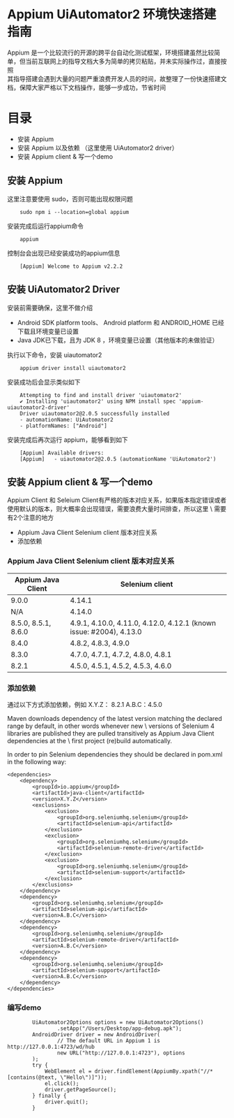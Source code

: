 # Appium UiAutomator2 环境快速搭建指南
Appium 是一个比较流行的开源的跨平台自动化测试框架，环境搭建虽然比较简单，但当前互联网上的指导文档大多为简单的拷贝粘贴，并未实际操作过，直接按照 \
其指导搭建会遇到大量的问题严重浪费开发人员的时间，故整理了一份快速搭建文档，保障大家严格以下文档操作，能够一步成功，节省时间


# 目录
* 安装 Appium
* 安装 Appium 以及依赖 （这里使用 UiAutomator2 driver）
* 安装 Appium client & 写一个demo

## 安装 Appium
这里注意要使用 sudo，否则可能出现权限问题

        sudo npm i --location=global appium

安装完成后运行appium命令

        appium
        
控制台会出现已经安装成功的appium信息

        [Appium] Welcome to Appium v2.2.2


## 安装 UiAutomator2 Driver
安装前需要确保，这里不做介绍
* Android SDK platform tools、 Android platform 和 ANDROID_HOME 已经下载且环境变量已设置
* Java JDK已下载，且为 JDK 8 ，环境变量已设置（其他版本的未做验证）

执行以下命令，安装 uiautomator2

        appium driver install uiautomator2

安装成功后会显示类似如下

        Attempting to find and install driver 'uiautomator2'
        ✔ Installing 'uiautomator2' using NPM install spec 'appium-uiautomator2-driver'
        Driver uiautomator2@2.0.5 successfully installed
        - automationName: UiAutomator2
        - platformNames: ["Android"]


安装完成后再次运行 appium，能够看到如下

        [Appium] Available drivers:
        [Appium]   - uiautomator2@2.0.5 (automationName 'UiAutomator2')


## 安装 Appium client & 写一个demo

Appium Client 和 Seleium Client有严格的版本对应关系，如果版本指定错误或者使用默认的版本，则大概率会出现错误，需要浪费大量时间排查，所以这里 \ 
需要有2个注意的地方
* Appium Java Client  Selenium client 版本对应关系
* 添加依赖

### Appium Java Client  Selenium client 版本对应关系
| Appium Java Client  | Selenium client                                                    |
|---------------------|--------------------------------------------------------------------|
| 9.0.0               | 4.14.1                                                             |      
| N/A                 | 4.14.0                                                             |
| 8.5.0, 8.5.1, 8.6.0 | 4.9.1, 4.10.0, 4.11.0, 4.12.0, 4.12.1 (known issue: #2004), 4.13.0 |
| 8.4.0               | 4.8.2, 4.8.3, 4.9.0                                                |
| 8.3.0               | 4.7.0, 4.7.1, 4.7.2, 4.8.0, 4.8.1                                  |
| 8.2.1               | 4.5.0, 4.5.1, 4.5.2, 4.5.3, 4.6.0                                  |


### 添加依赖

通过以下方式添加依赖，例如 X.Y.Z： 8.2.1  A.B.C：4.5.0

Maven downloads dependency of the latest version matching the declared range by default, in other words whenever new \ 
versions of Selenium 4 libraries are published they are pulled transitively as Appium Java Client dependencies at the \ 
first project (re)build automatically.

In order to pin Selenium dependencies they should be declared in pom.xml in the following way:

```
<dependencies>
    <dependency>
        <groupId>io.appium</groupId>
        <artifactId>java-client</artifactId>
        <version>X.Y.Z</version>
        <exclusions>
            <exclusion>
                <groupId>org.seleniumhq.selenium</groupId>
                <artifactId>selenium-api</artifactId>
            </exclusion>
            <exclusion>
                <groupId>org.seleniumhq.selenium</groupId>
                <artifactId>selenium-remote-driver</artifactId>
            </exclusion>
            <exclusion>
                <groupId>org.seleniumhq.selenium</groupId>
                <artifactId>selenium-support</artifactId>
            </exclusion>
        </exclusions>
    </dependency>
    <dependency>
        <groupId>org.seleniumhq.selenium</groupId>
        <artifactId>selenium-api</artifactId>
        <version>A.B.C</version>
    </dependency>
    <dependency>
        <groupId>org.seleniumhq.selenium</groupId>
        <artifactId>selenium-remote-driver</artifactId>
        <version>A.B.C</version>
    </dependency>
    <dependency>
        <groupId>org.seleniumhq.selenium</groupId>
        <artifactId>selenium-support</artifactId>
        <version>A.B.C</version>
    </dependency>
</dependencies>
```



### 编写demo

```
        UiAutomator2Options options = new UiAutomator2Options()
                .setApp("/Users/Desktop/app-debug.apk");
        AndroidDriver driver = new AndroidDriver(
                // The default URL in Appium 1 is http://127.0.0.1:4723/wd/hub
                new URL("http://127.0.0.1:4723"), options
        );
        try {
            WebElement el = driver.findElement(AppiumBy.xpath("//*[contains(@text, \"Hello\")]"));
            el.click();
            driver.getPageSource();
        } finally {
            driver.quit();
        }
```
